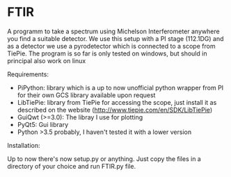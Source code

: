 # FTIR
A programm to take a spectrum using Michelson Interferometer anywhere you find a suitable detector. We use this setup with a PI stage (112.1DG) and as a detector we use a pyrodetector  which is connected to a scope from TiePie. 
The program is so far is only tested on windows, but should in principal also work on linux

Requirements:
- PiPython: library which is a up to now unofficial python wrapper from PI for their own GCS library available upon request
- LibTiePie: library from TiePie for accessing the scope, just install it as described on the website (http://www.tiepie.com/en/SDK/LibTiePie)
- GuiQwt (>=3.0): The libray I use for plotting
- PyQt5: Gui library
- Python >3.5 probably, I haven't tested it with a lower version

Installation:

Up to now there's now setup.py or anything. Just copy the files in a directory of your choice and run FTIR.py file.
